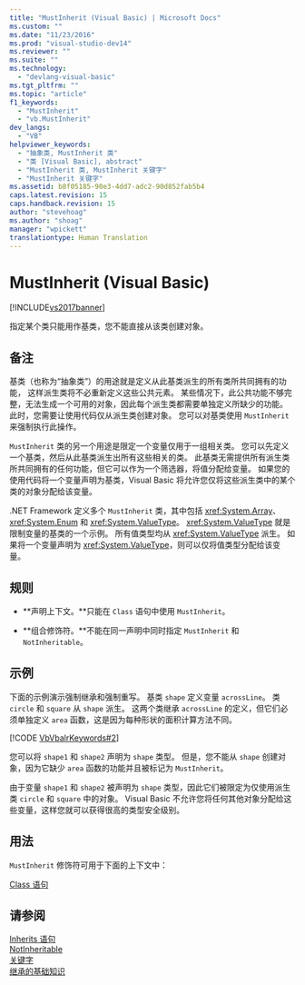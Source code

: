 ```yaml
---
title: "MustInherit (Visual Basic) | Microsoft Docs"
ms.custom: ""
ms.date: "11/23/2016"
ms.prod: "visual-studio-dev14"
ms.reviewer: ""
ms.suite: ""
ms.technology: 
  - "devlang-visual-basic"
ms.tgt_pltfrm: ""
ms.topic: "article"
f1_keywords: 
  - "MustInherit"
  - "vb.MustInherit"
dev_langs: 
  - "VB"
helpviewer_keywords: 
  - "抽象类, MustInherit 类"
  - "类 [Visual Basic], abstract"
  - "MustInherit 类, MustInherit 关键字"
  - "MustInherit 关键字"
ms.assetid: b8f05185-90e3-4dd7-adc2-90d852fab5b4
caps.latest.revision: 15
caps.handback.revision: 15
author: "stevehoag"
ms.author: "shoag"
manager: "wpickett"
translationtype: Human Translation
---
```

# MustInherit (Visual Basic)
[!INCLUDE[vs2017banner](../../../csharp/includes/vs2017banner.md)]

指定某个类只能用作基类，您不能直接从该类创建对象。  
  
## 备注  
 基类（也称为“抽象类”）的用途就是定义从此基类派生的所有类所共同拥有的功能，  这样派生类将不必重新定义这些公共元素。  某些情况下，此公共功能不够完整，无法生成一个可用的对象，因此每个派生类都需要单独定义所缺少的功能。  此时，您需要让使用代码仅从派生类创建对象。  您可以对基类使用 `MustInherit` 来强制执行此操作。  
  
 `MustInherit` 类的另一个用途是限定一个变量仅用于一组相关类。  您可以先定义一个基类，然后从此基类派生出所有这些相关的类。  此基类无需提供所有派生类所共同拥有的任何功能，但它可以作为一个筛选器，将值分配给变量。  如果您的使用代码将一个变量声明为基类，Visual Basic 将允许您仅将这些派生类中的某个类的对象分配给该变量。  
  
 .NET Framework 定义多个 `MustInherit` 类，其中包括 <xref:System.Array>、<xref:System.Enum> 和 <xref:System.ValueType>。  <xref:System.ValueType> 就是限制变量的基类的一个示例。  所有值类型均从 <xref:System.ValueType> 派生。  如果将一个变量声明为 <xref:System.ValueType>，则可以仅将值类型分配给该变量。  
  
## 规则  
  
-   **声明上下文。**只能在 `Class` 语句中使用 `MustInherit`。  
  
-   **组合修饰符。**不能在同一声明中同时指定 `MustInherit` 和 `NotInheritable`。  
  
## 示例  
 下面的示例演示强制继承和强制重写。  基类 `shape` 定义变量 `acrossLine`。  类 `circle` 和 `square` 从 `shape` 派生。  这两个类继承 `acrossLine` 的定义，但它们必须单独定义 `area` 函数，这是因为每种形状的面积计算方法不同。  
  
 [!CODE [VbVbalrKeywords#2](../CodeSnippet/VS_Snippets_VBCSharp/VbVbalrKeywords#2)]  
  
 您可以将 `shape1` 和 `shape2` 声明为 `shape` 类型。  但是，您不能从 `shape` 创建对象，因为它缺少 `area` 函数的功能并且被标记为 `MustInherit`。  
  
 由于变量 `shape1` 和 `shape2` 被声明为 `shape` 类型，因此它们被限定为仅使用派生类 `circle` 和 `square` 中的对象。  Visual Basic 不允许您将任何其他对象分配给这些变量，这样您就可以获得很高的类型安全级别。  
  
## 用法  
 `MustInherit` 修饰符可用于下面的上下文中：  
  
 [Class 语句](../../../visual-basic/language-reference/statements/class-statement.md)  
  
## 请参阅  
 [Inherits 语句](../../../visual-basic/language-reference/statements/inherits-statement.md)   
 [NotInheritable](../../../visual-basic/language-reference/modifiers/notinheritable.md)   
 [关键字](../../../visual-basic/language-reference/keywords/index.md)   
 [继承的基础知识](../../../visual-basic/programming-guide/language-features/objects-and-classes/inheritance-basics.md)